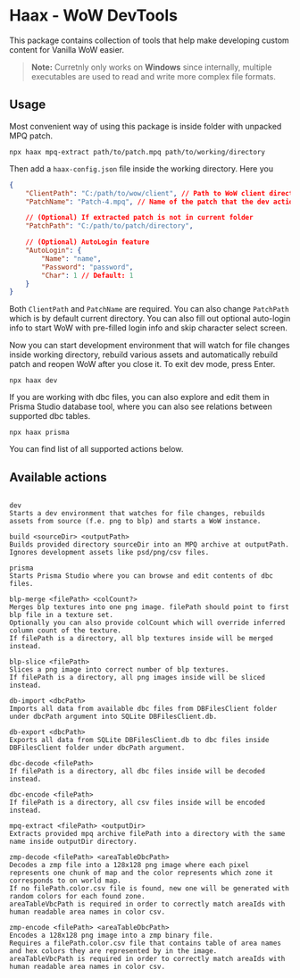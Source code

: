 # Haax - WoW DevTools

This package contains collection of tools that help make developing custom content for Vanilla WoW easier.

> **Note:** Curretnly only works on **Windows** since internally, multiple executables are used to read and write more complex file formats.

## Usage

Most convenient way of using this package is inside folder with unpacked MPQ patch.

```
npx haax mpq-extract path/to/patch.mpq path/to/working/directory
```

Then add a `haax-config.json` file inside the working directory. Here you

```json
{
	"ClientPath": "C:/path/to/wow/client", // Path to WoW client directory
	"PatchName": "Patch-4.mpq", // Name of the patch that the dev action should create

	// (Optional) If extracted patch is not in current folder
	"PatchPath": "C:/path/to/patch/directory",

	// (Optional) AutoLogin feature
	"AutoLogin": {
		"Name": "name",
		"Password": "password",
		"Char": 1 // Default: 1
	}
}
```

Both `ClientPath` and `PatchName` are required. You can also change `PatchPath` which is by default current directory. You can also fill out optional auto-login info to start WoW with pre-filled login info and skip character select screen.

Now you can start development environment that will watch for file changes inside working directory, rebuild various assets and automatically rebuild patch and reopen WoW after you close it. To exit dev mode, press Enter.

```
npx haax dev
```

If you are working with dbc files, you can also explore and edit them in Prisma Studio database tool, where you can also see relations between supported dbc tables.

```
npx haax prisma
```

You can find list of all supported actions below.

## Available actions

```

dev
Starts a dev environment that watches for file changes, rebuilds assets from source (f.e. png to blp) and starts a WoW instance.

build <sourceDir> <outputPath>
Builds provided directory sourceDir into an MPQ archive at outputPath.
Ignores development assets like psd/png/csv files.

prisma
Starts Prisma Studio where you can browse and edit contents of dbc files.

blp-merge <filePath> <colCount?>
Merges blp textures into one png image. filePath should point to first blp file in a texture set.
Optionally you can also provide colCount which will override inferred column count of the texture.
If filePath is a directory, all blp textures inside will be merged instead.

blp-slice <filePath>
Slices a png image into correct number of blp textures.
If filePath is a directory, all png images inside will be sliced instead.

db-import <dbcPath>
Imports all data from available dbc files from DBFilesClient folder under dbcPath argument into SQLite DBFilesClient.db.

db-export <dbcPath>
Exports all data from SQLite DBFilesClient.db to dbc files inside DBFilesClient folder under dbcPath argument.

dbc-decode <filePath>
If filePath is a directory, all dbc files inside will be decoded instead.

dbc-encode <filePath>
If filePath is a directory, all csv files inside will be encoded instead.

mpq-extract <filePath> <outputDir>
Extracts provided mpq archive filePath into a directory with the same name inside outputDir directory.

zmp-decode <filePath> <areaTableDbcPath>
Decodes a zmp file into a 128x128 png image where each pixel represents one chunk of map and the color represents which zone it corresponds to on world map.
If no filePath.color.csv file is found, new one will be generated with random colors for each found zone.
areaTableVbcPath is required in order to correctly match areaIds with human readable area names in color csv.

zmp-encode <filePath> <areaTableDbcPath>
Encodes a 128x128 png image into a zmp binary file.
Requires a filePath.color.csv file that contains table of area names and hex colors they are represented by in the image.
areaTableVbcPath is required in order to correctly match areaIds with human readable area names in color csv.

```

```

```
